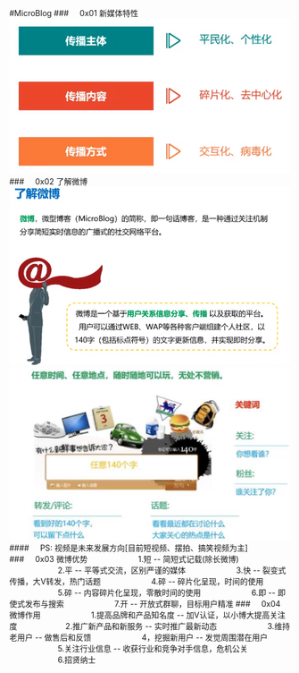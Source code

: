 #MicroBlog
###&nbsp;&nbsp;&nbsp;&nbsp;&nbsp;0x01 新媒体特性
![](/assets/2618413FE20287392A63681C4A7E1E6A.png)
###&nbsp;&nbsp;&nbsp;&nbsp;&nbsp;0x02 了解微博
![](/assets/24D6A9215EEE0E939D573A31962D56B5.png)
![](/assets/WX20190311-185147@2x.png)
####&nbsp;&nbsp;&nbsp;&nbsp;&nbsp;PS: 视频是未来发展方向[目前短视频、摆拍、搞笑视频为主] 
###&nbsp;&nbsp;&nbsp;&nbsp;&nbsp;0x03 微博优势
&nbsp;&nbsp;&nbsp;&nbsp;&nbsp;&nbsp;&nbsp;&nbsp;&nbsp;&nbsp;&nbsp;&nbsp;&nbsp;&nbsp;&nbsp;&nbsp;&nbsp;&nbsp;&nbsp;&nbsp;&nbsp;&nbsp;1.短 -- 简短式记载(除长微博)
&nbsp;&nbsp;&nbsp;&nbsp;&nbsp;&nbsp;&nbsp;&nbsp;&nbsp;&nbsp;&nbsp;&nbsp;&nbsp;&nbsp;&nbsp;&nbsp;&nbsp;&nbsp;&nbsp;&nbsp;&nbsp;&nbsp;2.平 -- 平等式交流，区别严谨的媒体
&nbsp;&nbsp;&nbsp;&nbsp;&nbsp;&nbsp;&nbsp;&nbsp;&nbsp;&nbsp;&nbsp;&nbsp;&nbsp;&nbsp;&nbsp;&nbsp;&nbsp;&nbsp;&nbsp;&nbsp;&nbsp;&nbsp;3.快 -- 裂变式传播，大V转发，热门话题
&nbsp;&nbsp;&nbsp;&nbsp;&nbsp;&nbsp;&nbsp;&nbsp;&nbsp;&nbsp;&nbsp;&nbsp;&nbsp;&nbsp;&nbsp;&nbsp;&nbsp;&nbsp;&nbsp;&nbsp;&nbsp;&nbsp;4.碎 -- 碎片化呈现，时间的使用
&nbsp;&nbsp;&nbsp;&nbsp;&nbsp;&nbsp;&nbsp;&nbsp;&nbsp;&nbsp;&nbsp;&nbsp;&nbsp;&nbsp;&nbsp;&nbsp;&nbsp;&nbsp;&nbsp;&nbsp;&nbsp;&nbsp;5.碎 -- 内容碎片化呈现，零散时间的使用
&nbsp;&nbsp;&nbsp;&nbsp;&nbsp;&nbsp;&nbsp;&nbsp;&nbsp;&nbsp;&nbsp;&nbsp;&nbsp;&nbsp;&nbsp;&nbsp;&nbsp;&nbsp;&nbsp;&nbsp;&nbsp;&nbsp;6.即 -- 即使式发布与搜索
&nbsp;&nbsp;&nbsp;&nbsp;&nbsp;&nbsp;&nbsp;&nbsp;&nbsp;&nbsp;&nbsp;&nbsp;&nbsp;&nbsp;&nbsp;&nbsp;&nbsp;&nbsp;&nbsp;&nbsp;&nbsp;&nbsp;7.开 -- 开放式群聊，目标用户精准
###&nbsp;&nbsp;&nbsp;&nbsp;&nbsp;0x04 微博作用
&nbsp;&nbsp;&nbsp;&nbsp;&nbsp;&nbsp;&nbsp;&nbsp;&nbsp;&nbsp;&nbsp;&nbsp;&nbsp;&nbsp;&nbsp;&nbsp;&nbsp;&nbsp;&nbsp;&nbsp;&nbsp;&nbsp;1.提高品牌和产品知名度 -- 加V认证，以小博大提高关注度&nbsp;&nbsp;&nbsp;&nbsp;&nbsp;&nbsp;&nbsp;&nbsp;&nbsp;&nbsp;&nbsp;&nbsp;&nbsp;&nbsp;&nbsp;&nbsp;&nbsp;&nbsp;&nbsp;&nbsp;&nbsp;&nbsp;2.推广新产品和新服务 -- 实时推广最新动态
&nbsp;&nbsp;&nbsp;&nbsp;&nbsp;&nbsp;&nbsp;&nbsp;&nbsp;&nbsp;&nbsp;&nbsp;&nbsp;&nbsp;&nbsp;&nbsp;&nbsp;&nbsp;&nbsp;&nbsp;&nbsp;&nbsp;3.维持老用户 -- 做售后和反馈
&nbsp;&nbsp;&nbsp;&nbsp;&nbsp;&nbsp;&nbsp;&nbsp;&nbsp;&nbsp;&nbsp;&nbsp;&nbsp;&nbsp;&nbsp;&nbsp;&nbsp;&nbsp;&nbsp;&nbsp;&nbsp;&nbsp;4，挖掘新用户 -- 发觉周围潜在用户
&nbsp;&nbsp;&nbsp;&nbsp;&nbsp;&nbsp;&nbsp;&nbsp;&nbsp;&nbsp;&nbsp;&nbsp;&nbsp;&nbsp;&nbsp;&nbsp;&nbsp;&nbsp;&nbsp;&nbsp;&nbsp;&nbsp;5.关注行业信息 -- 收获行业和竞争对手信息，危机公关
&nbsp;&nbsp;&nbsp;&nbsp;&nbsp;&nbsp;&nbsp;&nbsp;&nbsp;&nbsp;&nbsp;&nbsp;&nbsp;&nbsp;&nbsp;&nbsp;&nbsp;&nbsp;&nbsp;&nbsp;&nbsp;&nbsp;6.招贤纳士











































































































































